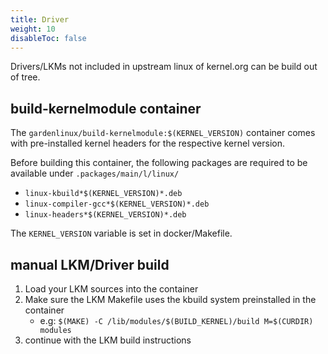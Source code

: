 ```yaml
---
title: Driver 
weight: 10
disableToc: false
---
```


Drivers/LKMs not included in upstream linux of kernel.org can be build out of tree.

## build-kernelmodule container 

The ```gardenlinux/build-kernelmodule:$(KERNEL_VERSION)``` container comes with pre-installed kernel headers for the respective kernel version.

Before building this container, the following packages are required to be available under ```.packages/main/l/linux/```

- ```linux-kbuild*$(KERNEL_VERSION)*.deb ```
- ```linux-compiler-gcc*$(KERNEL_VERSION)*.deb ```
- ```linux-headers*$(KERNEL_VERSION)*.deb ```

The ```KERNEL_VERSION``` variable is set in docker/Makefile. 

## manual LKM/Driver build

1. Load your LKM sources into the container
1. Make sure the LKM Makefile uses the kbuild system preinstalled in the container 
    * e.g: ```$(MAKE) -C /lib/modules/$(BUILD_KERNEL)/build M=$(CURDIR) modules```
1. continue with the LKM build instructions

